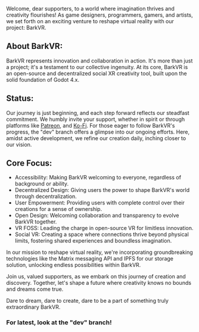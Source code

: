 Welcome, dear supporters, to a world where imagination thrives and creativity flourishes! As game designers, programmers, gamers, and artists, we set forth on an exciting venture to reshape virtual reality with our project: BarkVR.

## About BarkVR:
BarkVR represents innovation and collaboration in action. It's more than just a project; it's a testament to our collective ingenuity. 
At its core, BarkVR is an open-source and decentralized social XR creativity tool, built upon the solid foundation of Godot 4.x.

## Status:
Our journey is just beginning, and each step forward reflects our steadfast commitment. We humbly invite your support, whether in spirit or through platforms like [Patreon](https://www.patreon.com/pupperdev), and [Ko-Fi](https://ko-fi.com/Manage/). 
For those eager to follow BarkVR's progress, the "dev" branch offers a glimpse into our ongoing efforts. Here, amidst active development, we refine our creation daily, inching closer to our vision.

## Core Focus:
- Accessibility: Making BarkVR welcoming to everyone, regardless of background or ability.
- Decentralized Design: Giving users the power to shape BarkVR's world through decentralization.
- User Empowerment: Providing users with complete control over their creations for a sense of ownership.
- Open Design: Welcoming collaboration and transparency to evolve BarkVR together.
- VR FOSS: Leading the charge in open-source VR for limitless innovation.
- Social VR: Creating a space where connections thrive beyond physical limits, fostering shared experiences and boundless imagination.

In our mission to reshape virtual reality, we're incorporating groundbreaking technologies like the Matrix messaging API and IPFS for our storage solution, unlocking endless possibilities within BarkVR.

Join us, valued supporters, as we embark on this journey of creation and discovery. Together, let's shape a future where creativity knows no bounds and dreams come true.

Dare to dream, dare to create, dare to be a part of something truly extraordinary BarkVR.

### For latest, look at the "dev" branch!

